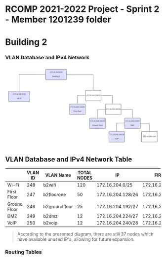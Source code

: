 RCOMP 2021-2022 Project - Sprint 2 - Member 1201239 folder
===========================================

# Building 2

### VLAN Database and IPv4 Network

![network_diagram](resources/network_diagram.png)

## VLAN Database and IPv4 Network Table ##

|                | VLAN ID | VLAN Name     | TOTAL NODES | IP                | FIRST IP          | LAST IP           | BROADCAST         |
|----------------|---------|---------------|-------------|-------------------|-------------------|-------------------|-------------------|
|Wi-Fi           | 248     | b2wifi        | 120         | 172.16.204.0/25   | 172.16.204.1/25   | 172.16.204.126/25 | 172.16.204.127/25 |
|First Floor     | 247     | b2floorone    | 50          | 172.16.204.128/26 | 172.16.204.129/26 | 172.16.204.190/26 | 172.16.204.191/26 |
|Ground Floor    | 246     | b2groundfloor | 25          | 172.16.204.192/27 | 172.16.204.193/27 | 172.16.204.224/27 | 172.16.204.223/27 |
|DMZ             | 249     | b2dmz         | 12          | 172.16.204.224/27 | 172.16.204.225/27 | 172.16.204.238/27 | 172.16.204.239/27 |
|VoIP            | 250     | b2voip        | 12          | 172.16.204.240/28 | 172.16.204.241/28 | 172.16.205.0/28   | 172.16.205.1/28   |

> According to the presented diagram, there are still 37 nodes which have available unused IP's, allowing for future expansion.

### Routing Tables ##